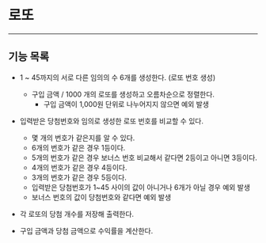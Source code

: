 # 로또

---

## 기능 목록

- 1 ~ 45까지의 서로 다른 임의의 수 6개를 생성한다. (로또 번호 생성)
    - 구입 금액 / 1000 개의 로또를 생성하고 오름차순으로 정렬한다.
        - 구입 금액이 1,000원 단위로 나누어지지 않으면 예외 발생


- 입력받은 당첨번호와 임의로 생성한 로또 번호를 비교할 수 있다.
    - 몇 개의 번호가 같은지를 알 수 있다.
    - 6개의 번호가 같은 경우 1등이다.
    - 5개의 번호가 같은 경우 보너스 번호 비교해서 같다면 2등이고 아니면 3등이다.
    - 4개의 번호가 같은 경우 4등이다.
    - 3개의 번호가 같은 경우 5등이다.
    - 입력받은 당첨번호가 1~45 사이의 값이 아니거나 6개가 아닐 경우 예외 발생
    - 보너스 번호의 값이 당첨번호와 같다면 예외 발생


- 각 로또의 당첨 개수를 저장해 출력한다.


- 구입 금액과 당첨 금액으로 수익률을 계산한다.